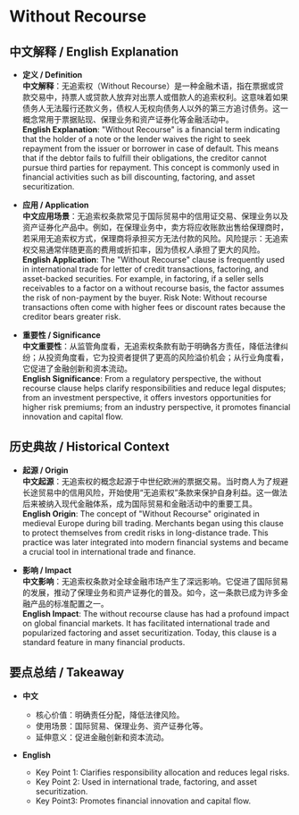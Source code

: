 # Without Recourse

## 中文解释 / English Explanation

* **定义 / Definition**  
  **中文解释**：无追索权（Without Recourse）是一种金融术语，指在票据或贷款交易中，持票人或贷款人放弃对出票人或借款人的追索权利。这意味着如果债务人无法履行还款义务，债权人无权向债务人以外的第三方追讨债务。这一概念常用于票据贴现、保理业务和资产证券化等金融活动中。  
  **English Explanation**: "Without Recourse" is a financial term indicating that the holder of a note or the lender waives the right to seek repayment from the issuer or borrower in case of default. This means that if the debtor fails to fulfill their obligations, the creditor cannot pursue third parties for repayment. This concept is commonly used in financial activities such as bill discounting, factoring, and asset securitization.

* **应用 / Application**  
  **中文应用场景**：无追索权条款常见于国际贸易中的信用证交易、保理业务以及资产证券化产品中。例如，在保理业务中，卖方将应收账款出售给保理商时，若采用无追索权方式，保理商将承担买方无法付款的风险。风险提示：无追索权交易通常伴随更高的费用或折扣率，因为债权人承担了更大的风险。  
  **English Application**: The "Without Recourse" clause is frequently used in international trade for letter of credit transactions, factoring, and asset-backed securities. For example, in factoring, if a seller sells receivables to a factor on a without recourse basis, the factor assumes the risk of non-payment by the buyer. Risk Note: Without recourse transactions often come with higher fees or discount rates because the creditor bears greater risk.

* **重要性 / Significance**  
  **中文重要性**：从监管角度看，无追索权条款有助于明确各方责任，降低法律纠纷；从投资角度看，它为投资者提供了更高的风险溢价机会；从行业角度看，它促进了金融创新和资本流动。  
  **English Significance**: From a regulatory perspective, the without recourse clause helps clarify responsibilities and reduce legal disputes; from an investment perspective, it offers investors opportunities for higher risk premiums; from an industry perspective, it promotes financial innovation and capital flow.

## 历史典故 / Historical Context

* **起源 / Origin**  
  **中文起源**：无追索权的概念起源于中世纪欧洲的票据交易。当时商人为了规避长途贸易中的信用风险，开始使用“无追索权”条款来保护自身利益。这一做法后来被纳入现代金融体系，成为国际贸易和金融活动中的重要工具。  
  **English Origin**: The concept of "Without Recourse" originated in medieval Europe during bill trading. Merchants began using this clause to protect themselves from credit risks in long-distance trade. This practice was later integrated into modern financial systems and became a crucial tool in international trade and finance.

* **影响 / Impact**  
  **中文影响**：无追索权条款对全球金融市场产生了深远影响。它促进了国际贸易的发展，推动了保理业务和资产证券化的普及。如今，这一条款已成为许多金融产品的标准配置之一。  
  **English Impact**: The without recourse clause has had a profound impact on global financial markets. It has facilitated international trade and popularized factoring and asset securitization. Today, this clause is a standard feature in many financial products.

## 要点总结 / Takeaway

* **中文**  
  - 核心价值：明确责任分配，降低法律风险。  
  - 使用场景：国际贸易、保理业务、资产证券化等。  
  - 延伸意义：促进金融创新和资本流动。

* **English**  
  - Key Point 1: Clarifies responsibility allocation and reduces legal risks.  
  - Key Point 2: Used in international trade, factoring, and asset securitization.  
   - Key Point3: Promotes financial innovation and capital flow.